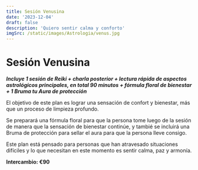 ```yaml
---
title: Sesión Venusina
date: '2023-12-04'
draft: false
description: 'Quiero sentir calma y conforto'
imgSrc: /static/images/Astrologia/venus.jpg
---
```


# Sesión Venusina

**_Incluye 1 sesión de Reiki + charla posterior + lectura rápida de aspectos astrológicos principales, en total 90 minutos + fórmula floral de bienestar + 1 Bruma tu Aura de protección_**

El objetivo de este plan es lograr una sensación de confort y bienestar, más que un proceso de limpieza profundo.

Se preparará una fórmula floral para que la persona tome luego de la sesión de manera que la sensación de bienestar continúe, y tambié se incluirá una Bruma de protección para sellar el aura para que la persona lleve consigo.

Este plan está pensado para personas que han atravesado situaciones difíciles y lo que necesitan en este momento es sentir calma, paz y armonía.

**Intercambio: €90**
